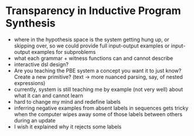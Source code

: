 # Transparency in Inductive Program Synthesis
- where in the hypothesis space is the system getting hung up, or skipping over, so we could provide full input-output examples or input-output examples for subproblems
- what each grammar + witness functions can and cannot describe
- interactive dsl design?
- Are you teaching the PBE system a concept you want it to just know? Create a new primitive? (text → more nuanced parsing, say, of nested expressions)
- currently, system is still teaching me by example (not very well) about what it can and cannot learn
- hard to change my mind and redefine labels
- inferring negative examples from absent labels in sequences gets tricky when the computer wipes away some of those labels between others during an update
- I wish it explained why it rejects some labels